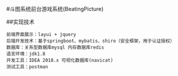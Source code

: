 #斗图系统前台游戏系统(BeatingPicture)

##实现技术
````
前端界面展示：layui + jquery
后端开发技术：基于springboot、mybatis、shiro（安全框架，用于认证授权）
数据库：关系型数据库mysql 内存数据库redis
语言环境：jdk1.8
开发工具：IDEA 2018.x 可视化数据库(navicat)
测试工具：postman
````